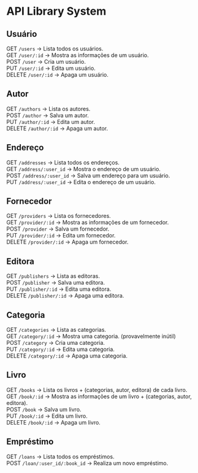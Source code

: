 # API Library System

## Usuário

GET     `/users`    -> Lista todos os usuários.  
GET     `/user/:id` -> Mostra as informações de um usuário.  
POST    `/user`     -> Cria um usuário.  
PUT     `/user/:id` -> Edita um usuário.  
DELETE  `/user/:id` -> Apaga um usuário.  


## Autor

GET     `/authors`      -> Lista os autores.  
POST    `/author`       -> Salva um autor.  
PUT     `/author/:id`   -> Edita um autor.  
DELETE  `/author/:id`   -> Apaga um autor.  


## Endereço

GET     `/addresses`        -> Lista todos os endereços.  
GET     `/address/:user_id` -> Mostra o endereço de um usuário.  
POST    `/address/:user_id` -> Salva um endereço para um usuário.  
PUT     `/address/:user_id` -> Edita o endereço de um usuário.  


## Fornecedor

GET     `/providers`    -> Lista os fornecedores.  
GET     `/provider/:id` -> Mostra as informações de um fornecedor.  
POST    `/provider`     -> Salva um fornecedor.  
PUT     `/provider/:id` -> Edita um fornecedor.  
DELETE  `/provider/:id` -> Apaga um fornecedor.  


## Editora

GET     `/publishers`    -> Lista as editoras.  
POST    `/publisher`     -> Salva uma editora.  
PUT     `/publisher/:id` -> Edita uma editora.  
DELETE  `/publisher/:id` -> Apaga uma editora.


## Categoria

GET     `/categories`   -> Lista as categorias.  
GET     `/category/:id` -> Mostra uma categoria. (provavelmente inútil)  
POST    `/category`     -> Cria uma categoria.  
PUT     `/category/:id` -> Edita uma categoria.  
DELETE  `/category/:id` -> Apaga uma categoria.  


## Livro

GET     `/books`    -> Lista os livros + (categorias, autor, editora) de cada livro.  
GET     `/book/:id` -> Mostra as informações de um livro + (categorias, autor, editora).  
POST    `/book`     -> Salva um livro.  
PUT     `/book/:id` -> Edita um livro.  
DELETE  `/book/:id` -> Apaga um livro.  


## Empréstimo

GET     `/loans`                    -> Lista todos os empréstimos.  
POST    `/loan/:user_id/:book_id`   -> Realiza um novo empréstimo.  